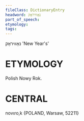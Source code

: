 ```yaml
---
fileClass: DictionaryEntry
headword: נאָוויראָק
part_of_speech: 
etymology: 
tags: 
---
```

נאָוויראָק
'New Year's'

ETYMOLOGY
===========
Polish Nowy Rok.

CENTRAL
========

novɩro,k {POLAND, Warsaw, 52211}